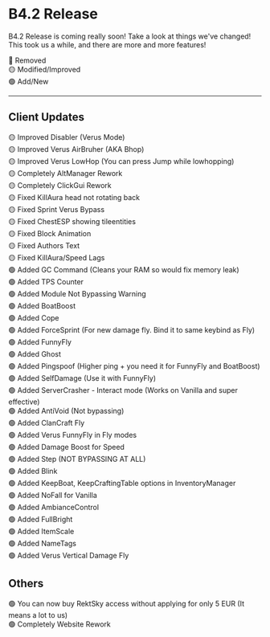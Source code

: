 

# B4.2 Release

B4.2 Release is coming really soon! Take a look at things we've changed!<br>This took us a while, and there are more and more features!

🔴 Removed<br>🟡 Modified/Improved<br>🟢 Add/New<br>

------

## Client Updates
🟡 Improved Disabler (Verus Mode)<br>🟡 Improved Verus AirBruher (AKA Bhop)<br>🟡 Improved Verus LowHop (You can press Jump while lowhopping)<br>🟡 Completely AltManager Rework<br>🟡 Completely ClickGui Rework<br>🟡 Fixed KillAura head not rotating back<br>🟡 Fixed Sprint Verus Bypass<br>🟡 Fixed ChestESP showing tileentities<br>🟡 Fixed Block Animation<br>🟡 Fixed Authors Text<br>🟡 Fixed KillAura/Speed Lags<br>🟢 Added GC Command (Cleans your RAM so would fix memory leak)<br>🟢 Added TPS Counter<br>🟢 Added Module Not Bypassing Warning<br>🟢 Added BoatBoost<br>🟢 Added Cope<br>🟢 Added ForceSprint (For new damage fly. Bind it to same keybind as Fly)<br>🟢 Added FunnyFly<br>🟢 Added Ghost<br>🟢 Added Pingspoof (Higher ping + you need it for FunnyFly and BoatBoost)<br>🟢 Added SelfDamage (Use it with FunnyFly)<br>🟢 Added ServerCrasher - Interact mode (Works on Vanilla and super effective)<br>🟢 Added AntiVoid (Not bypassing)<br>🟢 Added ClanCraft Fly<br>🟢 Added Verus FunnyFly in Fly modes<br>🟢 Added Damage Boost for Speed<br>🟢 Added Step (NOT BYPASSING AT ALL)<br>🟢 Added Blink<br>🟢 Added KeepBoat, KeepCraftingTable options in InventoryManager<br>🟢 Added NoFall for Vanilla<br>🟢 Added AmbianceControl<br>🟢 Added FullBright<br>🟢 Added ItemScale<br>🟢 Added NameTags<br>🟢 Added Verus Vertical Damage Fly<br>



## Others

🟢 You can now buy RektSky access without applying for only 5 EUR (It means a lot to us)<br>🟢 Completely Website Rework<br>